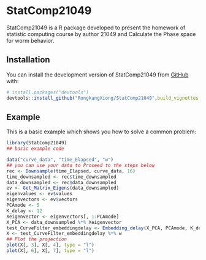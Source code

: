 
# StatComp21049

<!-- badges: start -->
<!-- badges: end -->

StatComp21049 is a R package developed to present the homework of statistic computing course by author 21049 and Calculate the Phase space for worm behavior.

## Installation

You can install the development version of StatComp21049 from [GitHub](https://github.com/) with:

``` r
# install.packages("devtools")
devtools::install_github("RongkangXiong/StatComp21049",build_vignettes = TRUE)
```

## Example

This is a basic example which shows you how to solve a common problem:

``` r
library(StatComp21049)
## basic example code

data("curve_data", "time_Elapsed", "w")
## you can use your data to Proceed to the steps below
rec <- Downsample(time_Elapsed, curve_data, 16)
time_downsampled <- rec$time_downsampled
data_downsampled <- rec$data_downsampled
ev <- Get_Matrix_Eigens(data_downsampled)
eigenvalues <- ev$values
eigenvectors <- ev$vectors
PCAmode <- 5
K_delay <- 12
Xeigenvector <- eigenvectors[, 1:PCAmode]
X_PCA <- data_downsampled %*% Xeigenvector
test_CurveFilter_embeddingdelay <- Embedding_delay(X_PCA, PCAmode, K_delay)
X <- test_CurveFilter_embeddingdelay %*% w
## Plot the projection
plot(X[, 3], X[, 4], type = "l")
plot(X[, 6], X[, 7], type = "l")
```

